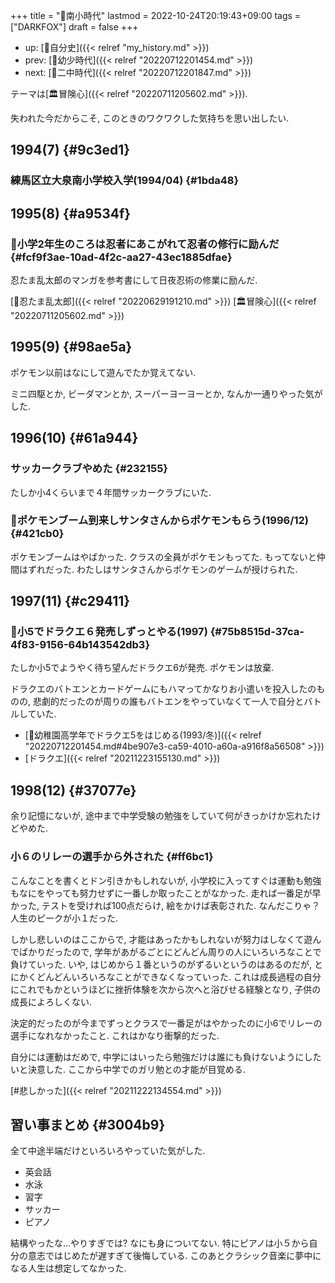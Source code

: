 +++
title = "🦊南小時代"
lastmod = 2022-10-24T20:19:43+09:00
tags = ["DARKFOX"]
draft = false
+++

-   up: [🦊自分史]({{< relref "my_history.md" >}})
-   prev: [🦊幼少時代]({{< relref "20220712201454.md" >}})
-   next: [🦊二中時代]({{< relref "20220712201847.md" >}})

テーマは[🏛冒険心]({{< relref "20220711205602.md" >}}).

失われた今だからこそ, このときのワクワクした気持ちを思い出したい.


## 1994(7) {#9c3ed1}


### 練馬区立大泉南小学校入学(1994/04) {#1bda48}


## 1995(8) {#a9534f}


### 🔴小学2年生のころは忍者にあこがれて忍者の修行に励んだ {#fcf9f3ae-10ad-4f2c-aa27-43ec1885dfae}

忍たま乱太郎のマンガを参考書にして日夜忍術の修業に励んだ.

[📝忍たま乱太郎]({{< relref "20220629191210.md" >}}) [🏛冒険心]({{< relref "20220711205602.md" >}})


## 1995(9) {#98ae5a}

ポケモン以前はなにして遊んでたか覚えてない.

ミニ四駆とか, ビーダマンとか, スーパーヨーヨーとか, なんか一通りやった気がした.


## 1996(10) {#61a944}


### サッカークラブやめた {#232155}

たしか小4くらいまで４年間サッカークラブにいた.


### 🔴ポケモンブーム到来しサンタさんからポケモンもらう(1996/12) {#421cb0}

ポケモンブームはやばかった. クラスの全員がポケモンもってた. もってないと仲間はずれだった. わたしはサンタさんからポケモンのゲームが授けられた.


## 1997(11) {#c29411}


### 🔴小5でドラクエ６発売しずっとやる(1997) {#75b8515d-37ca-4f83-9156-64b143542db3}

たしか小5でようやく待ち望んだドラクエ6が発売. ポケモンは放棄.

ドラクエのバトエンとカードゲームにもハマってかなりお小遣いを投入したのものの, 悲劇的だったのが周りの誰もバトエンをやっていなくて一人で自分とバトルしていた.

-   [🔴幼稚園高学年でドラクエ5をはじめる(1993/冬)]({{< relref "20220712201454.md#4be907e3-ca59-4010-a60a-a916f8a56508" >}})
-   [ドラクエ]({{< relref "20211223155130.md" >}})


## 1998(12) {#37077e}

余り記憶にないが, 途中まで中学受験の勉強をしていて何がきっかけか忘れたけどやめた.


### 小６のリレーの選手から外された {#ff6bc1}

こんなことを書くとドン引きかもしれないが, 小学校に入ってすぐは運動も勉強もなにをやっても努力せずに一番しか取ったことがなかった. 走れば一番足が早かった, テストを受ければ100点だらけ, 絵をかけば表彰された. なんだこりゃ？人生のピークが小１だった.

しかし悲しいのはここからで, 才能はあったかもしれないが努力はしなくて遊んでばかりだったので, 学年があがるごとにどんどん周りの人にいろいろなことで負けていった. いや, はじめから１番というのがずるいというのはあるのだが, とにかくどんどんいろいろなことができなくなっていった. これは成長過程の自分にこれでもかというほどに挫折体験を次から次へと浴びせる経験となり, 子供の成長によろしくない.

決定的だったのが今までずっとクラスで一番足がはやかったのに小6でリレーの選手になれなかったこと. これはかなり衝撃的だった.

自分には運動はだめで, 中学にはいったら勉強だけは誰にも負けないようにしたいと決意した. ここから中学でのガリ勉との才能が目覚める.

[#悲しかった]({{< relref "20211222134554.md" >}})


## 習い事まとめ {#3004b9}

全て中途半端だけといろいろやっていた気がした.

-   英会話
-   水泳
-   習字
-   サッカー
-   ピアノ

結構やったな...やりすぎでは? なにも身についてない. 特にピアノは小５から自分の意志ではじめたが遅すぎて後悔している. このあとクラシック音楽に夢中になる人生は想定してなかった.
